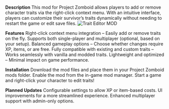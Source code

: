 **Description**
This mod for Project Zomboid allows players to add or remove character traits via the right-click context menu. With an intuitive interface, players can customize their survivor’s traits dynamically without needing to restart the game or edit save files.
![Trait Editor MOD](https://i.ibb.co/4Z37g9N3/Trait-Editor-MOD-ezgif-com-video-to-gif-converter.gif)

**Features**
Right-click context menu integration – Easily add or remove traits on the fly.
Supports both single-player and multiplayer (optional, based on your setup).
Balanced gameplay options – Choose whether changes require XP, items, or are free.
Fully compatible with existing and custom traits – Works seamlessly with vanilla and modded traits.
Lightweight and optimized – Minimal impact on game performance.

**Installation**
Download the mod files and place them in your Project Zomboid mods folder.
Enable the mod from the in-game mod manager.
Start a game and right-click your character to edit traits!

**Planned Updates**
Configurable settings to allow XP or item-based costs.
UI improvements for a more streamlined experience.
Enhanced multiplayer support with admin-only options.
